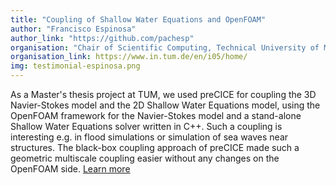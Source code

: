 ```yaml
---
title: "Coupling of Shallow Water Equations and OpenFOAM"
author: "Francisco Espinosa"
author_link: "https://github.com/pachesp"
organisation: "Chair of Scientific Computing, Technical University of Munich, Germany"
organisation_link: https://www.in.tum.de/en/i05/home/
img: testimonial-espinosa.png
---
```

As a Master's thesis project at TUM, we used preCICE for coupling the 3D Navier-Stokes model and the 2D Shallow Water Equations model, using the OpenFOAM framework for the Navier-Stokes model and a stand-alone Shallow Water Equations solver written in C++. Such a coupling is interesting e.g. in flood simulations or simulation of sea waves near structures. The black-box coupling approach of preCICE made such a geometric multiscale coupling easier without any changes on the OpenFOAM side. [Learn more](http://mediatum.ub.tum.de/node?id=1577072)
